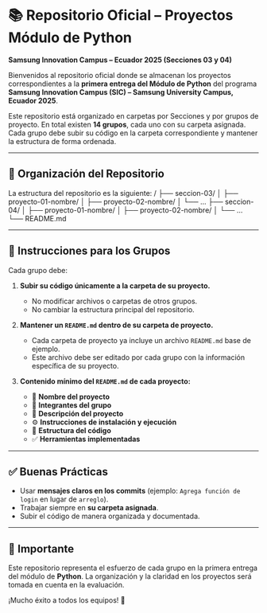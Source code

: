 # 📚 Repositorio Oficial – Proyectos Módulo de Python  
**Samsung Innovation Campus – Ecuador 2025 (Secciones 03 y 04)**

Bienvenidos al repositorio oficial donde se almacenan los proyectos correspondientes a la **primera entrega del Módulo de Python** del programa **Samsung Innovation Campus (SIC) – Samsung University Campus, Ecuador 2025**.

Este repositorio está organizado en carpetas por Secciones y por grupos de proyecto. En total existen **14 grupos**, cada uno con su carpeta asignada. Cada grupo debe subir su código en la carpeta correspondiente y mantener la estructura de forma ordenada.

---

## 📂 Organización del Repositorio

La estructura del repositorio es la siguiente:
/
├── seccion-03/
│   ├── proyecto-01-nombre/
│   ├── proyecto-02-nombre/
│   └── ...
├── seccion-04/
│   ├── proyecto-01-nombre/
│   ├── proyecto-02-nombre/
│   └── ...
└── README.md

---

## 📝 Instrucciones para los Grupos

Cada grupo debe:

1. **Subir su código únicamente a la carpeta de su proyecto.**
   - No modificar archivos o carpetas de otros grupos.  
   - No cambiar la estructura principal del repositorio.  

2. **Mantener un `README.md` dentro de su carpeta de proyecto.**
   - Cada carpeta de proyecto ya incluye un archivo `README.md` base de ejemplo.  
   - Este archivo debe ser editado por cada grupo con la información específica de su proyecto.  

3. **Contenido mínimo del `README.md` de cada proyecto:**
   - 📌 **Nombre del proyecto**  
   - 👥 **Integrantes del grupo**  
   - 📝 **Descripción del proyecto**  
   - ⚙️ **Instrucciones de instalación y ejecución**  
   - 📂 **Estructura del código**   
   - ✅ **Herramientas implementadas**  

---

## ✅ Buenas Prácticas

- Usar **mensajes claros en los commits** (ejemplo: `Agrega función de login` en lugar de `arreglo`).
- Trabajar siempre en **su carpeta asignada**.  
- Subir el código de manera organizada y documentada.   

---

## 📢 Importante

Este repositorio representa el esfuerzo de cada grupo en la primera entrega del módulo de **Python**. La organización y la claridad en los proyectos será tomada en cuenta en la evaluación.  

¡Mucho éxito a todos los equipos! 🚀  
